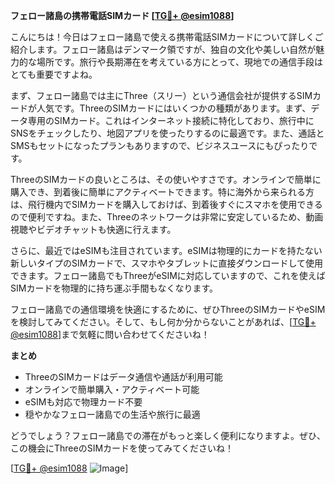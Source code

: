 **フェロー諸島の携帯電話SIMカード [[TG💪+ @esim1088](https://t.me/s/esim1088)]**

こんにちは！今日はフェロー諸島で使える携帯電話SIMカードについて詳しくご紹介します。フェロー諸島はデンマーク領ですが、独自の文化や美しい自然が魅力的な場所です。旅行や長期滞在を考えている方にとって、現地での通信手段はとても重要ですよね。

まず、フェロー諸島では主にThree（スリー）という通信会社が提供するSIMカードが人気です。ThreeのSIMカードにはいくつかの種類があります。まず、データ専用のSIMカード。これはインターネット接続に特化しており、旅行中にSNSをチェックしたり、地図アプリを使ったりするのに最適です。また、通話とSMSもセットになったプランもありますので、ビジネスユースにもぴったりです。

ThreeのSIMカードの良いところは、その使いやすさです。オンラインで簡単に購入でき、到着後に簡単にアクティベートできます。特に海外から来られる方は、飛行機内でSIMカードを購入しておけば、到着後すぐにスマホを使用できるので便利ですね。また、Threeのネットワークは非常に安定しているため、動画視聴やビデオチャットも快適に行えます。

さらに、最近ではeSIMも注目されています。eSIMは物理的にカードを持たない新しいタイプのSIMカードで、スマホやタブレットに直接ダウンロードして使用できます。フェロー諸島でもThreeがeSIMに対応していますので、これを使えばSIMカードを物理的に持ち運ぶ手間もなくなります。

フェロー諸島での通信環境を快適にするために、ぜひThreeのSIMカードやeSIMを検討してみてください。そして、もし何か分からないことがあれば、[[TG💪+ @esim1088](https://t.me/s/esim1088)]まで気軽に問い合わせてくださいね！

**まとめ**
- ThreeのSIMカードはデータ通信や通話が利用可能
- オンラインで簡単購入・アクティベート可能
- eSIMも対応で物理カード不要
- 穏やかなフェロー諸島での生活や旅行に最適

どうでしょう？フェロー諸島での滞在がもっと楽しく便利になりますよ。ぜひ、この機会にThreeのSIMカードを使ってみてくださいね！

[[TG💪+ @esim1088](https://t.me/s/esim1088) ![Image](https://i.postimg.cc/Y0z9fWf4/image.png)]